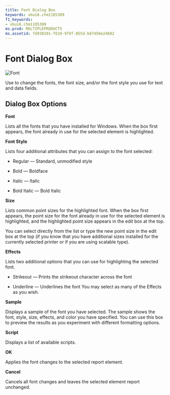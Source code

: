 ```yaml
---
title: Font Dialog Box
keywords: vbui6.chm1105309
f1_keywords:
- vbui6.chm1105309
ms.prod: MULTIPLEPRODUCTS
ms.assetid: fd938101-f619-9f8f-855d-b67d50e24682
---
```



# Font Dialog Box


![Font](images/avhdg003_ZA01201567.gif)



Use to change the fonts, the font size, and/or the font style you use for text and data fields.

## Dialog Box Options

 **Font**

Lists all the fonts that you have installed for Windows. When the box first appears, the font already in use for the selected element is highlighted.

 **Font Style**

Lists four additional attributes that you can assign to the font selected:




- Regular — Standard, unmodified style
    
- Bold — Boldface
    
- Italic — Italic
    
- Bold Italic — Bold Italic
    


 **Size**

Lists common point sizes for the highlighted font. When the box first appears, the point size for the font already in use for the selected element is highlighted, and the highlighted point size appears in the edit box at the top.

You can select directly from the list or type the new point size in the edit box at the top (if you know that you have additional sizes installed for the currently selected printer or if you are using scalable type).

 **Effects**

Lists two additional options that you can use for highlighting the selected font.




- Strikeout — Prints the strikeout character across the font
    
- Underline — Underlines the font You may select as many of the Effects as you wish.
    


 **Sample**

Displays a sample of the font you have selected. The sample shows the font, style, size, effects, and color you have specified. You can use this box to preview the results as you experiment with different formatting options.

 **Script**

Displays a list of available scripts.

 **OK**

Applies the font changes to the selected report element.

 **Cancel**

Cancels all font changes and leaves the selected element report unchanged.


